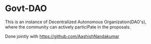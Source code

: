 # Govt-DAO
This is an instance of Decentralized Autonomous Organization(DAO's), where the community can actively particiPate in the proposals.

Done jointly with https://github.com/AashishNandakumar
